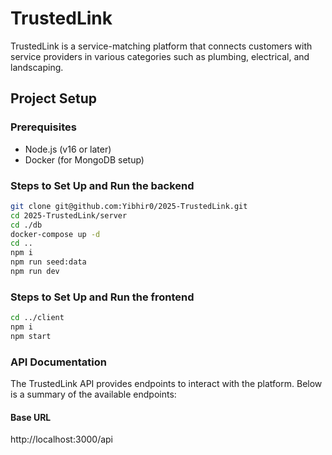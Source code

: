 # TrustedLink

TrustedLink is a service-matching platform that connects customers with service providers in various categories such as plumbing, electrical, and landscaping.

## Project Setup

### Prerequisites

- Node.js (v16 or later)
- Docker (for MongoDB setup)

### Steps to Set Up and Run the backend

```bash
git clone git@github.com:Yibhir0/2025-TrustedLink.git
cd 2025-TrustedLink/server
cd ./db
docker-compose up -d
cd ..
npm i
npm run seed:data
npm run dev
```

### Steps to Set Up and Run the frontend

```bash
cd ../client
npm i
npm start
```

### API Documentation

The TrustedLink API provides endpoints to interact with the platform. Below is a summary of the available endpoints:

#### Base URL

http://localhost:3000/api

```


```

